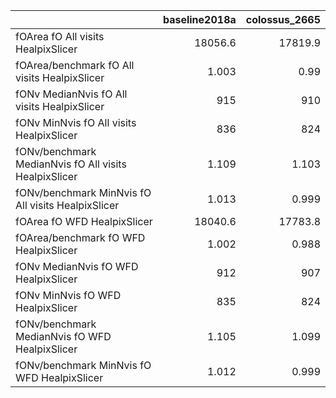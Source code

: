 |                                                       |   baseline2018a |   colossus_2665 |
|:------------------------------------------------------|----------------:|----------------:|
| fOArea fO All visits HealpixSlicer                    |       18056.6   |       17819.9   |
| fOArea/benchmark fO All visits HealpixSlicer          |           1.003 |           0.99  |
| fONv MedianNvis fO All visits HealpixSlicer           |         915     |         910     |
| fONv MinNvis fO All visits HealpixSlicer              |         836     |         824     |
| fONv/benchmark MedianNvis fO All visits HealpixSlicer |           1.109 |           1.103 |
| fONv/benchmark MinNvis fO All visits HealpixSlicer    |           1.013 |           0.999 |
| fOArea fO WFD HealpixSlicer                           |       18040.6   |       17783.8   |
| fOArea/benchmark fO WFD HealpixSlicer                 |           1.002 |           0.988 |
| fONv MedianNvis fO WFD HealpixSlicer                  |         912     |         907     |
| fONv MinNvis fO WFD HealpixSlicer                     |         835     |         824     |
| fONv/benchmark MedianNvis fO WFD HealpixSlicer        |           1.105 |           1.099 |
| fONv/benchmark MinNvis fO WFD HealpixSlicer           |           1.012 |           0.999 |
